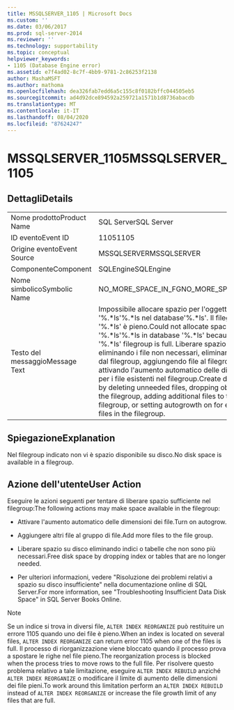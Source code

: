 ```yaml
---
title: MSSQLSERVER_1105 | Microsoft Docs
ms.custom: ''
ms.date: 03/06/2017
ms.prod: sql-server-2014
ms.reviewer: ''
ms.technology: supportability
ms.topic: conceptual
helpviewer_keywords:
- 1105 (Database Engine error)
ms.assetid: e7f4ad02-8c7f-4bb9-9781-2c86253f2138
author: MashaMSFT
ms.author: mathoma
ms.openlocfilehash: dea326fab7edd6a5c155c8f0182bffc044505eb5
ms.sourcegitcommit: ad4d92dce894592a259721a1571b1d8736abacdb
ms.translationtype: MT
ms.contentlocale: it-IT
ms.lasthandoff: 08/04/2020
ms.locfileid: "87624247"
---
```

# <a name="mssqlserver_1105"></a><span data-ttu-id="1d8a6-102">MSSQLSERVER_1105</span><span class="sxs-lookup"><span data-stu-id="1d8a6-102">MSSQLSERVER_1105</span></span>
    
## <a name="details"></a><span data-ttu-id="1d8a6-103">Dettagli</span><span class="sxs-lookup"><span data-stu-id="1d8a6-103">Details</span></span>  
  
|||  
|-|-|  
|<span data-ttu-id="1d8a6-104">Nome prodotto</span><span class="sxs-lookup"><span data-stu-id="1d8a6-104">Product Name</span></span>|<span data-ttu-id="1d8a6-105">SQL Server</span><span class="sxs-lookup"><span data-stu-id="1d8a6-105">SQL Server</span></span>|  
|<span data-ttu-id="1d8a6-106">ID evento</span><span class="sxs-lookup"><span data-stu-id="1d8a6-106">Event ID</span></span>|<span data-ttu-id="1d8a6-107">1105</span><span class="sxs-lookup"><span data-stu-id="1d8a6-107">1105</span></span>|  
|<span data-ttu-id="1d8a6-108">Origine evento</span><span class="sxs-lookup"><span data-stu-id="1d8a6-108">Event Source</span></span>|<span data-ttu-id="1d8a6-109">MSSQLSERVER</span><span class="sxs-lookup"><span data-stu-id="1d8a6-109">MSSQLSERVER</span></span>|  
|<span data-ttu-id="1d8a6-110">Componente</span><span class="sxs-lookup"><span data-stu-id="1d8a6-110">Component</span></span>|<span data-ttu-id="1d8a6-111">SQLEngine</span><span class="sxs-lookup"><span data-stu-id="1d8a6-111">SQLEngine</span></span>|  
|<span data-ttu-id="1d8a6-112">Nome simbolico</span><span class="sxs-lookup"><span data-stu-id="1d8a6-112">Symbolic Name</span></span>|<span data-ttu-id="1d8a6-113">NO_MORE_SPACE_IN_FG</span><span class="sxs-lookup"><span data-stu-id="1d8a6-113">NO_MORE_SPACE_IN_FG</span></span>|  
|<span data-ttu-id="1d8a6-114">Testo del messaggio</span><span class="sxs-lookup"><span data-stu-id="1d8a6-114">Message Text</span></span>|<span data-ttu-id="1d8a6-115">Impossibile allocare spazio per l'oggetto '%.\*ls'%.\*ls nel database'%.\*ls'. Il filegroup '%.\*ls' è pieno.</span><span class="sxs-lookup"><span data-stu-id="1d8a6-115">Could not allocate space for object '%.\*ls'%.\*ls in database '%.\*ls' because the '%.\*ls' filegroup is full.</span></span> <span data-ttu-id="1d8a6-116">Liberare spazio su disco eliminando i file non necessari, eliminando oggetti dal filegroup, aggiungendo file al filegroup oppure attivando l'aumento automatico delle dimensioni per i file esistenti nel filegroup.</span><span class="sxs-lookup"><span data-stu-id="1d8a6-116">Create disk space by deleting unneeded files, dropping objects in the filegroup, adding additional files to the filegroup, or setting autogrowth on for existing files in the filegroup.</span></span>|  
  
## <a name="explanation"></a><span data-ttu-id="1d8a6-117">Spiegazione</span><span class="sxs-lookup"><span data-stu-id="1d8a6-117">Explanation</span></span>  
 <span data-ttu-id="1d8a6-118">Nel filegroup indicato non vi è spazio disponibile su disco.</span><span class="sxs-lookup"><span data-stu-id="1d8a6-118">No disk space is available in a filegroup.</span></span>  
  
## <a name="user-action"></a><span data-ttu-id="1d8a6-119">Azione dell'utente</span><span class="sxs-lookup"><span data-stu-id="1d8a6-119">User Action</span></span>  
 <span data-ttu-id="1d8a6-120">Eseguire le azioni seguenti per tentare di liberare spazio sufficiente nel filegroup:</span><span class="sxs-lookup"><span data-stu-id="1d8a6-120">The following actions may make space available in the filegroup:</span></span>  
  
-   <span data-ttu-id="1d8a6-121">Attivare l'aumento automatico delle dimensioni dei file.</span><span class="sxs-lookup"><span data-stu-id="1d8a6-121">Turn on autogrow.</span></span>  
  
-   <span data-ttu-id="1d8a6-122">Aggiungere altri file al gruppo di file.</span><span class="sxs-lookup"><span data-stu-id="1d8a6-122">Add more files to the file group.</span></span>  
  
-   <span data-ttu-id="1d8a6-123">Liberare spazio su disco eliminando indici o tabelle che non sono più necessari.</span><span class="sxs-lookup"><span data-stu-id="1d8a6-123">Free disk space by dropping index or tables that are no longer needed.</span></span>  
  
-   <span data-ttu-id="1d8a6-124">Per ulteriori informazioni, vedere "Risoluzione dei problemi relativi a spazio su disco insufficiente" nella documentazione online di SQL Server.</span><span class="sxs-lookup"><span data-stu-id="1d8a6-124">For more information, see "Troubleshooting Insufficient Data Disk Space" in SQL Server Books Online.</span></span>  
  
> [!NOTE]  
>  <span data-ttu-id="1d8a6-125">Se un indice si trova in diversi file, `ALTER INDEX REORGANIZE` può restituire un errore 1105 quando uno dei file è pieno.</span><span class="sxs-lookup"><span data-stu-id="1d8a6-125">When an index is located on several files, `ALTER INDEX REORGANIZE` can return error 1105 when one of the files is full.</span></span> <span data-ttu-id="1d8a6-126">Il processo di riorganizzazione viene bloccato quando il processo prova a spostare le righe nel file pieno.</span><span class="sxs-lookup"><span data-stu-id="1d8a6-126">The reorganization process is blocked when the process tries to move rows to the full file.</span></span> <span data-ttu-id="1d8a6-127">Per risolvere questo problema relativo a tale limitazione, eseguire `ALTER INDEX REBUILD` anziché `ALTER INDEX REORGANIZE` o modificare il limite di aumento delle dimensioni dei file pieni.</span><span class="sxs-lookup"><span data-stu-id="1d8a6-127">To work around this limitation perform an `ALTER INDEX REBUILD` instead of `ALTER INDEX REORGANIZE` or increase the file growth limit of any files that are full.</span></span>  
  
  
